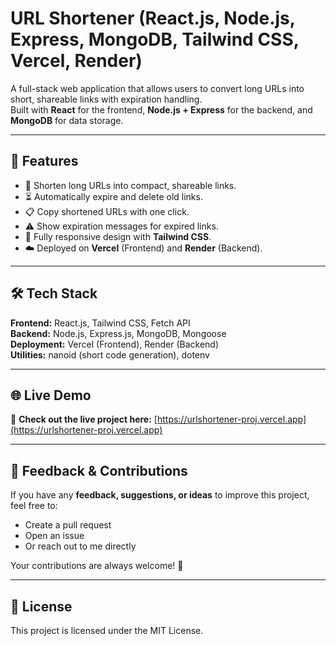 # URL Shortener (React.js, Node.js, Express, MongoDB, Tailwind CSS, Vercel, Render)

A full-stack web application that allows users to convert long URLs into short, shareable links with expiration handling.  
Built with **React** for the frontend, **Node.js + Express** for the backend, and **MongoDB** for data storage.

---

## 🚀 Features

- 🔗 Shorten long URLs into compact, shareable links.
- ⏳ Automatically expire and delete old links.
- 📋 Copy shortened URLs with one click.
- ⚠️ Show expiration messages for expired links.
- 📱 Fully responsive design with **Tailwind CSS**.
- ☁️ Deployed on **Vercel** (Frontend) and **Render** (Backend).

---

## 🛠 Tech Stack

**Frontend:** React.js, Tailwind CSS, Fetch API  
**Backend:** Node.js, Express.js, MongoDB, Mongoose  
**Deployment:** Vercel (Frontend), Render (Backend)  
**Utilities:** nanoid (short code generation), dotenv  

---

## 🌐 Live Demo

🔴 **Check out the live project here:** [https://urlshortener-proj.vercel.app](https://urlshortener-proj.vercel.app)

---

## 🤝 Feedback & Contributions

If you have any **feedback, suggestions, or ideas** to improve this project, feel free to:

- Create a pull request
- Open an issue
- Or reach out to me directly

Your contributions are always welcome! 🙌

---

## 📜 License

This project is licensed under the MIT License.
